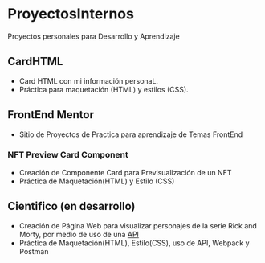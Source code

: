 # ProyectosInternos
Proyectos personales para Desarrollo y Aprendizaje


## CardHTML
- Card HTML con mi información personaL.
- Práctica para maquetación (HTML) y estilos (CSS).


## FrontEnd Mentor
- Sitio de Proyectos de Practica para aprendizaje de Temas FrontEnd

### NFT Preview Card Component
- Creación de Componente Card para Previsualización de un NFT
- Práctica de Maquetación(HTML) y Estilo (CSS)

## Cientifico (en desarrollo)
- Creación de Página Web para visualizar personajes de la serie Rick and Morty, por medio de uso de una [API](https://rickandmortyapi.com/)
- Práctica de Maquetación(HTML), Estilo(CSS), uso de API, Webpack y Postman